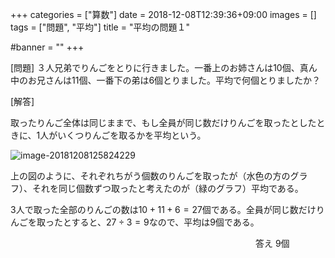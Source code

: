 +++
categories = ["算数"]
date = 2018-12-08T12:39:36+09:00
images = []
tags = ["問題", "平均"]
title = "平均の問題１"

#banner = ""
+++

[問題] ３人兄弟でりんごをとりに行きました。一番上のお姉さんは10個、真ん中のお兄さんは11個、一番下の弟は6個とりました。平均で何個とりましたか？

[解答]

<!--more-->

取ったりんご全体は同じままで、もし全員が同じ数だけりんごを取ったとしたときに、1人がいくつりんごを取るかを平均という。

![image-20181208125824229](/images/image-20181208125824229.png)



上の図のように、それぞれちがう個数のりんごを取ったが（水色の方のグラフ）、それを同じ個数ずつ取ったと考えたのが（緑のグラフ）平均である。

3人で取った全部のりんごの数は$10+11+6=27$個である。全員が同じ数だけりんごを取ったとすると、$27\div3=9$なので、平均は9個である。

　　　　　　　　　　　　　　　　　　　　　　　　　　　　答え 9個
